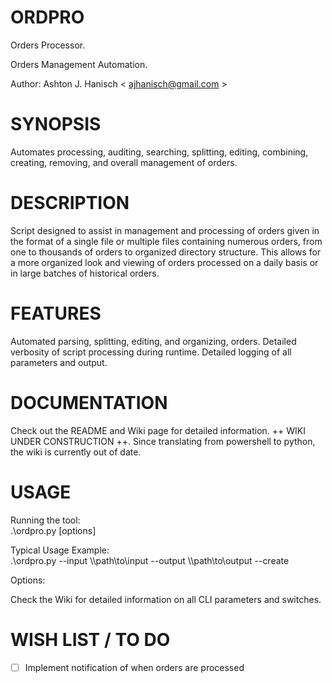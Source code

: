 # **ORDPRO**   
  
Orders Processor.  
  
Orders Management Automation.  

Author: Ashton J. Hanisch < <ajhanisch@gmail.com> >  
  
# **SYNOPSIS**  
Automates processing, auditing, searching, splitting, editing, combining, creating, removing, and overall management of orders.
  
# **DESCRIPTION**  
Script designed to assist in management and processing of orders given in the format of a single file or multiple files containing numerous orders, from one to thousands of orders to organized directory structure. This allows for a more organized look and viewing of orders processed on a daily basis or in large batches of historical orders.
    
# **FEATURES**  
Automated parsing, splitting, editing, and organizing, orders. Detailed verbosity of script processing during runtime. Detailed logging of all parameters and output.
    
# **DOCUMENTATION**  
Check out the README and Wiki page for detailed information. ++ WIKI UNDER CONSTRUCTION ++. Since translating from powershell to python, the wiki is currently out of date.

# **USAGE**  
Running the tool:  
.\ordpro.py [options]
  
Typical Usage Example:  
.\ordpro.py --input \\\path\to\input --output \\\path\to\output --create
  
Options:   
  
Check the Wiki for detailed information on all CLI parameters and switches.
  
# **WISH LIST / TO DO**  
- [ ] Implement notification of when orders are processed
